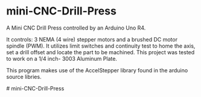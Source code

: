 # mini-CNC-Drill-Press
A Mini CNC Drill Press controlled by an Arduino Uno R4. 

It controls: 3 NEMA (4 wire) stepper motors and a brushed DC motor spindle (PWM). It utilizes limit switches and continuity test to home the axis, set a drill offset and locate the part to be machined.  This project was tested to work on a 1/4 inch- 3003 Aluminum Plate.

This program makes use of the AccelStepper library found in the arduino source libries. 

#   m i n i - C N C - D r i l l - P r e s s  
 